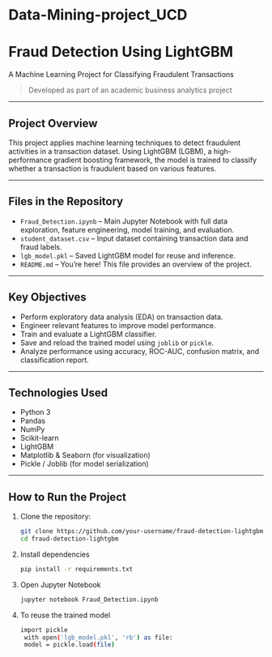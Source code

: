 # Data-Mining-project_UCD
# Fraud Detection Using LightGBM  
A Machine Learning Project for Classifying Fraudulent Transactions  
> Developed as part of an academic business analytics project

---

## Project Overview

This project applies machine learning techniques to detect fraudulent activities in a transaction dataset. Using LightGBM (LGBM), a high-performance gradient boosting framework, the model is trained to classify whether a transaction is fraudulent based on various features.

---

## Files in the Repository

- `Fraud_Detection.ipynb` – Main Jupyter Notebook with full data exploration, feature engineering, model training, and evaluation.
- `student_dataset.csv` – Input dataset containing transaction data and fraud labels.
- `lgb_model.pkl` – Saved LightGBM model for reuse and inference.
- `README.md` – You’re here! This file provides an overview of the project.

---

## Key Objectives

- Perform exploratory data analysis (EDA) on transaction data.
- Engineer relevant features to improve model performance.
- Train and evaluate a LightGBM classifier.
- Save and reload the trained model using `joblib` or `pickle`.
- Analyze performance using accuracy, ROC-AUC, confusion matrix, and classification report.

---

## Technologies Used

- Python 3
- Pandas
- NumPy
- Scikit-learn
- LightGBM
- Matplotlib & Seaborn (for visualization)
- Pickle / Joblib (for model serialization)

---

## How to Run the Project

1. Clone the repository:
   ```bash
   git clone https://github.com/your-username/fraud-detection-lightgbm.git
   cd fraud-detection-lightgbm
2. Install dependencies
   ``` bash
   pip install -r requirements.txt
3. Open Jupyter Notebook
   ``` bash
   jupyter notebook Fraud_Detection.ipynb
4. To reuse the trained model
   ``` bash
   import pickle
    with open('lgb_model.pkl', 'rb') as file:
    model = pickle.load(file)

